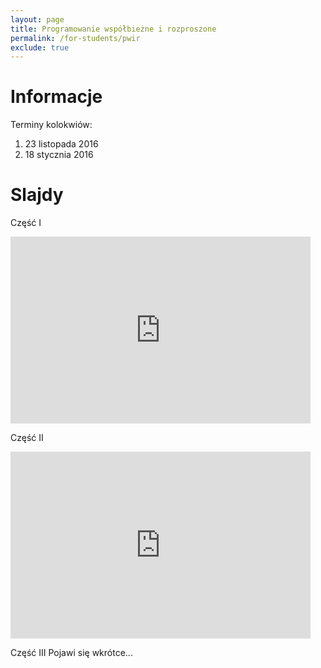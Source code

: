 ```yaml
---
layout: page
title: Programowanie współbieżne i rozproszone
permalink: /for-students/pwir
exclude: true
---
```


# Informacje

Terminy kolokwiów:

1. 23 listopada 2016
2. 18 stycznia 2016


# Slajdy

Część I
<iframe src="https://docs.google.com/presentation/d/1uDHyqTuH74eFHItjUmK2E1E-GVj_0vT1WCtxYCzwe2c/embed?start=false&loop=false&delayms=3000" frameborder="0" width="480" height="299" allowfullscreen="true" mozallowfullscreen="true" webkitallowfullscreen="true"></iframe>

Część II
<iframe src="https://docs.google.com/presentation/d/1-BQnhYND_cDnnxKhY0zOH7es74rOmW1RnU6SMwZhePA/embed?start=false&loop=false&delayms=3000" frameborder="0" width="480" height="299" allowfullscreen="true" mozallowfullscreen="true" webkitallowfullscreen="true"></iframe>

Część III
Pojawi się wkrótce...

